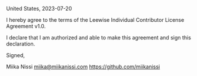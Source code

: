 United States, 2023-07-20

I hereby agree to the terms of the Leewise Individual Contributor License Agreement v1.0.

I declare that I am authorized and able to make this agreement and sign this
declaration.

Signed,

Miika Nissi miika@miikanissi.com https://github.com/miikanissi
